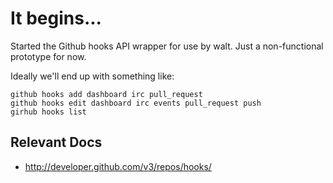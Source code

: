 # It begins...

Started the Github hooks API wrapper for use by walt. Just a non-functional prototype for now.

Ideally we'll end up with something like:

    github hooks add dashboard irc pull_request
    github hooks edit dashboard irc events pull_request push
    girhub hooks list

## Relevant Docs
* http://developer.github.com/v3/repos/hooks/

